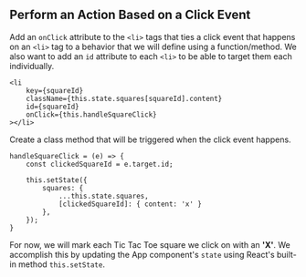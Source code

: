 ## Perform an Action Based on a Click Event

Add an `onClick` attribute to the `<li>` tags that ties a click event that happens on an `<li>` tag to a behavior that we will define using a function/method. We also want to add an `id` attribute to each `<li>` to be able to target them each individually.
```
<li
    key={squareId}
    className={this.state.squares[squareId].content}
    id={squareId}
    onClick={this.handleSquareClick}
></li>
```

Create a class method that will be triggered when the click event happens.
```
handleSquareClick = (e) => {
    const clickedSquareId = e.target.id;

    this.setState({
        squares: {
            ...this.state.squares,
            [clickedSquareId]: { content: 'x' }
        },
    });
}
```

For now, we will mark each Tic Tac Toe square we click on with an **'X'**. We accomplish this by updating the App component's `state` using React's built-in method `this.setState`.

